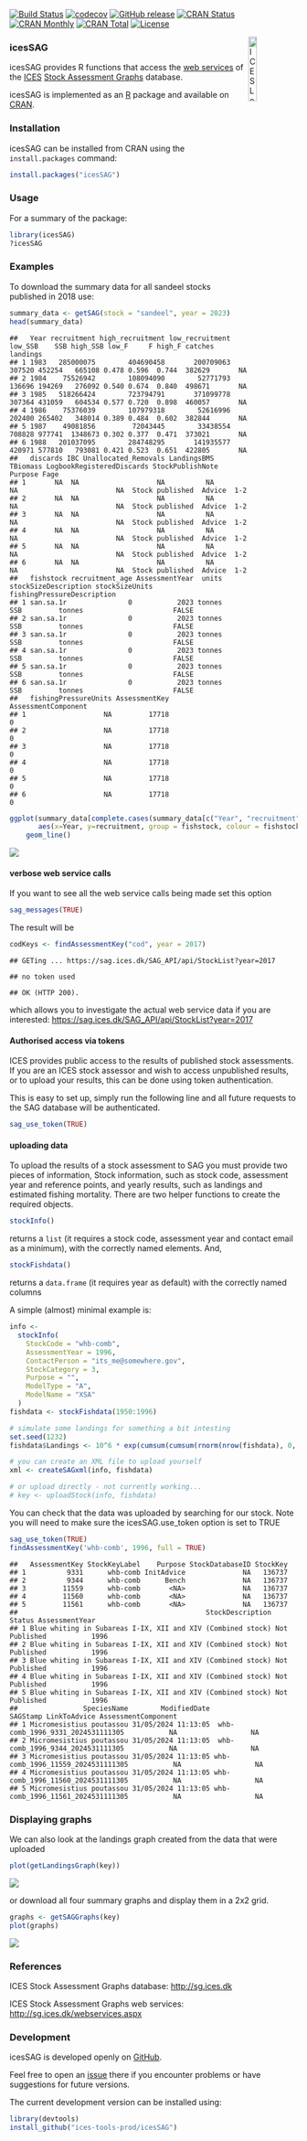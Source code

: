 [![Build
Status](https://travis-ci.org/ices-tools-prod/icesSAG.svg?branch=release)](https://travis-ci.org/ices-tools-prod/icesSAG)
[![codecov](https://codecov.io/gh/ices-tools-prod/icesSAG/branch/master/graph/badge.svg)](https://codecov.io/gh/ices-tools-prod/icesSAG)
[![GitHub
release](https://img.shields.io/github/release/ices-tools-prod/icesSAG.svg?maxAge=6000)]()
[![CRAN
Status](http://r-pkg.org/badges/version/icesSAG)](https://cran.r-project.org/package=icesSAG)
[![CRAN
Monthly](http://cranlogs.r-pkg.org/badges/icesSAG)](https://cran.r-project.org/package=icesSAG)
[![CRAN
Total](http://cranlogs.r-pkg.org/badges/grand-total/icesSAG)](https://cran.r-project.org/package=icesSAG)
[![License](https://img.shields.io/badge/license-GPL%20(%3E%3D%202)-blue.svg)](https://www.gnu.org/licenses/gpl-3.0.en.html)

[<img align="right" alt="ICES Logo" width="17%" height="17%" src="http://ices.dk/_layouts/15/1033/images/icesimg/iceslogo.png">](http://ices.dk)

### icesSAG

icesSAG provides R functions that access the [web
services](http://sg.ices.dk/webservices.aspx) of the
[ICES](http://ices.dk) [Stock Assessment Graphs](http://sg.ices.dk)
database.

icesSAG is implemented as an [R](https://www.r-project.org) package and
available on [CRAN](https://cran.r-project.org/package=icesSAG).

### Installation

icesSAG can be installed from CRAN using the `install.packages` command:

``` r
install.packages("icesSAG")
```

### Usage

For a summary of the package:

``` r
library(icesSAG)
?icesSAG
```

### Examples

To download the summary data for all sandeel stocks published in 2018
use:

``` r
summary_data <- getSAG(stock = "sandeel", year = 2023)
head(summary_data)
```

    ##   Year recruitment high_recruitment low_recruitment low_SSB    SSB high_SSB low_F     F high_F catches landings
    ## 1 1983   285000075        404690458       200709063  307520 452254   665108 0.478 0.596  0.744  382629       NA
    ## 2 1984    75526942        108094090        52771793  136696 194269   276092 0.540 0.674  0.840  498671       NA
    ## 3 1985   518266424        723794791       371099778  307364 431059   604534 0.577 0.720  0.898  460057       NA
    ## 4 1986    75376039        107979318        52616996  202400 265402   348014 0.389 0.484  0.602  382844       NA
    ## 5 1987    49081856         72043445        33438554  708828 977741  1348673 0.302 0.377  0.471  373021       NA
    ## 6 1988   201037095        284748295       141935577  420971 577810   793081 0.421 0.523  0.651  422805       NA
    ##   discards IBC Unallocated_Removals LandingsBMS TBiomass LogbookRegisteredDiscards StockPublishNote Purpose Fage
    ## 1       NA  NA                   NA          NA       NA                        NA  Stock published  Advice  1-2
    ## 2       NA  NA                   NA          NA       NA                        NA  Stock published  Advice  1-2
    ## 3       NA  NA                   NA          NA       NA                        NA  Stock published  Advice  1-2
    ## 4       NA  NA                   NA          NA       NA                        NA  Stock published  Advice  1-2
    ## 5       NA  NA                   NA          NA       NA                        NA  Stock published  Advice  1-2
    ## 6       NA  NA                   NA          NA       NA                        NA  Stock published  Advice  1-2
    ##   fishstock recruitment_age AssessmentYear  units stockSizeDescription stockSizeUnits fishingPressureDescription
    ## 1 san.sa.1r               0           2023 tonnes                  SSB         tonnes                      FALSE
    ## 2 san.sa.1r               0           2023 tonnes                  SSB         tonnes                      FALSE
    ## 3 san.sa.1r               0           2023 tonnes                  SSB         tonnes                      FALSE
    ## 4 san.sa.1r               0           2023 tonnes                  SSB         tonnes                      FALSE
    ## 5 san.sa.1r               0           2023 tonnes                  SSB         tonnes                      FALSE
    ## 6 san.sa.1r               0           2023 tonnes                  SSB         tonnes                      FALSE
    ##   fishingPressureUnits AssessmentKey AssessmentComponent
    ## 1                   NA         17718                   0
    ## 2                   NA         17718                   0
    ## 3                   NA         17718                   0
    ## 4                   NA         17718                   0
    ## 5                   NA         17718                   0
    ## 6                   NA         17718                   0

``` r
ggplot(summary_data[complete.cases(summary_data[c("Year", "recruitment")]),],
       aes(x=Year, y=recruitment, group = fishstock, colour = fishstock)) +
    geom_line()
```

![](README_files/figure-gfm/unnamed-chunk-2-1.png)<!-- -->

#### verbose web service calls

If you want to see all the web service calls being made set this option

``` r
sag_messages(TRUE)
```

The result will be

``` r
codKeys <- findAssessmentKey("cod", year = 2017)
```

    ## GETing ... https://sag.ices.dk/SAG_API/api/StockList?year=2017

    ## no token used

    ## OK (HTTP 200).

which allows you to investigate the actual web service data if you are
interested: <https://sag.ices.dk/SAG_API/api/StockList?year=2017>

#### Authorised access via tokens

ICES provides public access to the results of published stock
assessments. If you are an ICES stock assessor and wish to access
unpublished results, or to upload your results, this can be done using
token authentication.

This is easy to set up, simply run the following line and all future
requests to the SAG database will be authenticated.

``` r
sag_use_token(TRUE)
```

#### uploading data

To upload the results of a stock assessment to SAG you must provide two
pieces of information, Stock information, such as stock code, assessment
year and reference points, and yearly results, such as landings and
estimated fishing mortality. There are two helper functions to create
the required objects.

``` r
stockInfo()
```

returns a `list` (it requires a stock code, assessment year and contact
email as a minimum), with the correctly named elements. And,

``` r
stockFishdata()
```

returns a `data.frame` (it requires year as default) with the correctly
named columns

A simple (almost) minimal example is:

``` r
info <-
  stockInfo(
    StockCode = "whb-comb",
    AssessmentYear = 1996,
    ContactPerson = "its_me@somewhere.gov",
    StockCategory = 3,
    Purpose = "",
    ModelType = "A",
    ModelName = "XSA"
  )
fishdata <- stockFishdata(1950:1996)

# simulate some landings for something a bit intesting
set.seed(1232)
fishdata$Landings <- 10^6 * exp(cumsum(cumsum(rnorm(nrow(fishdata), 0, 0.1))))

# you can create an XML file to upload yourself
xml <- createSAGxml(info, fishdata)

# or upload directly - not currently working...
# key <- uploadStock(info, fishdata)
```

You can check that the data was uploaded by searching for our stock.
Note you will need to make sure the icesSAG.use_token option is set to
TRUE

``` r
sag_use_token(TRUE)
findAssessmentKey('whb-comb', 1996, full = TRUE)
```

    ##   AssessmentKey StockKeyLabel    Purpose StockDatabaseID StockKey
    ## 1          9331      whb-comb InitAdvice              NA   136737
    ## 2          9344      whb-comb      Bench              NA   136737
    ## 3         11559      whb-comb       <NA>              NA   136737
    ## 4         11560      whb-comb       <NA>              NA   136737
    ## 5         11561      whb-comb       <NA>              NA   136737
    ##                                              StockDescription        Status AssessmentYear
    ## 1 Blue whiting in Subareas I-IX, XII and XIV (Combined stock) Not Published           1996
    ## 2 Blue whiting in Subareas I-IX, XII and XIV (Combined stock) Not Published           1996
    ## 3 Blue whiting in Subareas I-IX, XII and XIV (Combined stock) Not Published           1996
    ## 4 Blue whiting in Subareas I-IX, XII and XIV (Combined stock) Not Published           1996
    ## 5 Blue whiting in Subareas I-IX, XII and XIV (Combined stock) Not Published           1996
    ##                SpeciesName        ModifiedDate                          SAGStamp LinkToAdvice AssessmentComponent
    ## 1 Micromesistius poutassou 31/05/2024 11:13:05  whb-comb_1996_9331_2024531111305           NA                  NA
    ## 2 Micromesistius poutassou 31/05/2024 11:13:05  whb-comb_1996_9344_2024531111305           NA                  NA
    ## 3 Micromesistius poutassou 31/05/2024 11:13:05 whb-comb_1996_11559_2024531111305           NA                  NA
    ## 4 Micromesistius poutassou 31/05/2024 11:13:05 whb-comb_1996_11560_2024531111305           NA                  NA
    ## 5 Micromesistius poutassou 31/05/2024 11:13:05 whb-comb_1996_11561_2024531111305           NA                  NA

### Displaying graphs

We can also look at the landings graph created from the data that were
uploaded

``` r
plot(getLandingsGraph(key))
```

![](README_files/figure-gfm/landings-plot-1.png)<!-- -->

or download all four summary graphs and display them in a 2x2 grid.

``` r
graphs <- getSAGGraphs(key)
plot(graphs)
```

![](README_files/figure-gfm/summary-plot-1.png)<!-- -->

### References

ICES Stock Assessment Graphs database: <http://sg.ices.dk>

ICES Stock Assessment Graphs web services:
<http://sg.ices.dk/webservices.aspx>

### Development

icesSAG is developed openly on
[GitHub](https://github.com/ices-tools-prod/icesSAG).

Feel free to open an
[issue](https://github.com/ices-tools-prod/icesSAG/issues) there if you
encounter problems or have suggestions for future versions.

The current development version can be installed using:

``` r
library(devtools)
install_github("ices-tools-prod/icesSAG")
```
